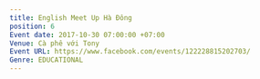 ```yaml
---
title: English Meet Up Hà Đông
position: 6
Event date: 2017-10-30 07:00:00 +07:00
Venue: Cà phê với Tony
Event URL: https://www.facebook.com/events/122228815202703/
Genre: EDUCATIONAL
---
```


